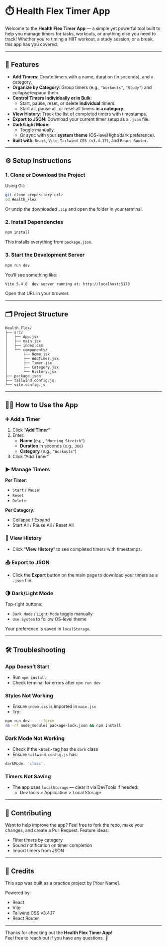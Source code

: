 # ⏱️ Health Flex Timer App

Welcome to the **Health Flex Timer App** — a simple yet powerful tool built to help you manage timers for tasks, workouts, or anything else you need to track! Whether you're timing a HIIT workout, a study session, or a break, this app has you covered.

---

## 🚀 Features

- **Add Timers**: Create timers with a name, duration (in seconds), and a category.
- **Organize by Category**: Group timers (e.g., `"Workouts"`, `"Study"`) and collapse/expand them.
- **Control Timers Individually or in Bulk**:
  - Start, pause, reset, or delete **individual** timers.
  - Start all, pause all, or reset all timers **in a category**.
- **View History**: Track the list of completed timers with timestamps.
- **Export to JSON**: Download your current timer setup as a `.json` file.
- **Dark/Light Mode**:
  - Toggle manually.
  - Or sync with your **system theme** (OS-level light/dark preference).
- **Built with**: `React`, `Vite`, `Tailwind CSS (v3.4.17)`, and `React Router`.

---

## ⚙️ Setup Instructions

### 1. Clone or Download the Project

Using Git:

```bash
git clone <repository-url>
cd Health_Flex
```

Or unzip the downloaded `.zip` and open the folder in your terminal.

### 2. Install Dependencies

```bash
npm install
```

This installs everything from `package.json`.

### 3. Start the Development Server

```bash
npm run dev
```

You’ll see something like:

```
Vite 5.4.8  dev server running at: http://localhost:5173
```

Open that URL in your browser.

---

## 🗂️ Project Structure

```
Health_Flex/
├── src/
│   ├── App.jsx
│   ├── main.jsx
│   ├── index.css
│   └── components/
│       ├── Home.jsx
│       ├── AddTimer.jsx
│       ├── Timer.jsx
│       ├── Category.jsx
│       └── History.jsx
├── package.json
├── tailwind.config.js
└── vite.config.js
```

---

## 🧑‍🏫 How to Use the App

### ➕ Add a Timer

1. Click “**Add Timer**”
2. Enter:
   - **Name** (e.g., `"Morning Stretch"`)
   - **Duration** in seconds (e.g., `300`)
   - **Category** (e.g., `"Workouts"`)
3. Click “Add Timer”

### ▶️ Manage Timers

**Per Timer**:

- `Start` / `Pause`
- `Reset`
- `Delete`

**Per Category**:

- Collapse / Expand
- Start All / Pause All / Reset All

### 📜 View History

- Click “**View History**” to see completed timers with timestamps.

### 📤 Export to JSON

- Click the **Export** button on the main page to download your timers as a `.json` file.

### 🌗 Dark/Light Mode

Top-right buttons:

- `Dark Mode` / `Light Mode` toggle manually
- `Use System` to follow OS-level theme

Your preference is saved in `localStorage`.

---

## 🛠️ Troubleshooting

### App Doesn’t Start

- Run `npm install`
- Check terminal for errors after `npm run dev`

### Styles Not Working

- Ensure `index.css` is imported in `main.jsx`
- Try:

```bash
npm run dev -- --force
rm -rf node_modules package-lock.json && npm install
```

### Dark Mode Not Working

- Check if the `<html>` tag has the `dark` class
- Ensure `tailwind.config.js` has:

```js
darkMode: 'class',
```

### Timers Not Saving

- The app uses `localStorage` — clear it via DevTools if needed:
  - DevTools > Application > Local Storage

---

## 🤝 Contributing

Want to help improve the app? Feel free to fork the repo, make your changes, and create a Pull Request. Feature ideas:

- Filter timers by category
- Sound notification on timer completion
- Import timers from JSON

---

## 👏 Credits

This app was built as a practice project by [Your Name].

Powered by:

- React
- Vite
- Tailwind CSS v3.4.17
- React Router

---

Thanks for checking out the **Health Flex Timer App**!  
Feel free to reach out if you have any questions. 💬